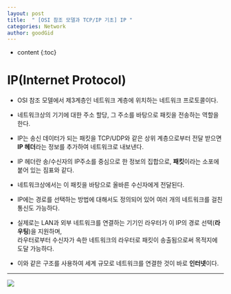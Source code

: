 ```yaml
---
layout: post
title:  " [OSI 참조 모델과 TCP/IP 기초] IP "
categories: Network
author: goodGid
---
```

* content
{:toc}


# IP(Internet Protocol)

* OSI 참조 모델에서 제3계층인 네트워크 계층에 위치하는 네트워크 프로토콜이다.

* 네트워크상의 기기에 대한 주소 할당, 그 주소를 바탕으로 패킷을 전송하는 역할을 한다.

* IP는 송신 데이터가 되는 패킷을 TCP/UDP와 같은 상위 계층으로부터 전달 받으면 <b>IP 헤더</b>라는 정보를 추가하여 네트워크로 내보낸다.

* IP 헤더란 송/수신자의 IP주소를 중심으로 한 정보의 집합으로, <b>패킷</b>이라는 소포에 붙어 있는 짐표와 같다.

* 네트워크상에서는 이 패킷을 바탕으로 올바른 수신자에게 전달된다.

* IP에는 경로를 선택하는 방법에 대해서도 정의되어 있어 여러 개의 네트워크를 걸친 통신도 가능하다.

* 실제로는 LAN과 외부 네트워크를 연결하는 기기인 라우터가 이 IP의 경로 선택(<b>라우팅</b>)을 지원하며,<br> 라우터로부터 수신자가 속한 네트워크의 라우터로 패킷이 송출됨으로써 목적지에 도달 가능하다.

* 이와 같은 구조를 사용하여 세계 규모로 네트워크를 연결한 것이 바로 <b>인터넷</b>이다.

---


![](/assets/img/network/ip_1.png)



